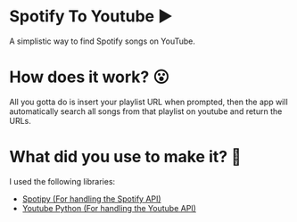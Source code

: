 # Spotify To Youtube ▶
A simplistic way to find Spotify songs on YouTube.

# How does it work? 😮
All you gotta do is insert your playlist URL when prompted, then the app will automatically search all songs from that playlist on youtube and return the URLs.

# What did you use to make it? :thinking:
I used the following libraries:<br>
  - <a href="https://github.com/plamere/spotipy">Spotipy (For handling the Spotify API)</a>
  - <a href="https://github.com/rohitkhatri/youtube-python">Youtube Python (For handling the Youtube API)</a>
